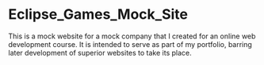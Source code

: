 # Eclipse_Games_Mock_Site

This is a mock website for a mock company that I created for an online web development course.
It is intended to serve as part of my portfolio, barring later development of superior websites to take its place.
